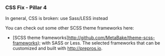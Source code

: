 
### CSS Fix - Pillar 4

In general, CSS is broken: use Sass/LESS instead


You can check out some other SCSS theme frameworks  here:
- [SCSS theme frameworks]http://github.com/MetaBake/theme-scss-frameworks); with SASS or Less.
The selected frameworks that can be customized and built with http://prepros.io.
